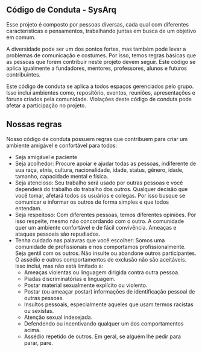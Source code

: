 ## Código de Conduta - SysArq

Esse projeto é composto por pessoas diversas, cada qual com diferentes características e pensamentos, trabalhando juntas em busca de um objetivo em comum.

A diversidade pode ser um dos pontos fortes, mas também pode levar a problemas de comunicação e costumes. Por isso, temos regras básicas que as pessoas que forem contribuir neste projeto devem seguir. Este código se aplica igualmente a fundadores, mentores, professores, alunos e futuros contribuintes.

Este código de conduta se aplica a todos espaços gerenciados pelo grupo. Isso inclui ambientes como, repositório, eventos, reuniões, apresentações e fóruns criados pela comunidade. Violações deste código de conduta pode afetar a participação no projeto.

## Nossas regras

Nosso código de conduta possuem regras que contribuem para criar um ambiente amigável e confortável para todos:


* Seja amigável e paciente
* Seja acolhedor: Procure apoiar e ajudar todas as pessoas, indiferente de sua raça, etnia, cultura, nacionalidade, idade, status, gênero, idade, tamanho, capacidade mental e física.
* Seja atencioso: Seu trabalho será usado por outras pessoas e você dependerá do trabalho do trabalho dos outros. Qualquer decisão que você tomar, afetará todos os usuários e colegas. Por isso busque se comunicar e informar os outros de forma simples e que todos entendam.
* Seja respeitoso: Com diferentes pessoas, temos diferentes opiniões. Por isso respeite, mesmo não concordando com o outro. A comunidade quer um ambiente confortável e de fácil convivência. Ameaças e ataques pessoais são repudiados.
* Tenha cuidado nas palavras que você escolher: Somos uma comunidade de profissionais e nos comportamos profissionalmente. Seja gentil com os outros. Não insulte ou abandone outros participantes. O assédio e outros comportamentos de exclusão não são aceitáveis. Isso inclui, mas não está limitado a:
  * Ameaças violentas ou linguagem dirigida contra outra pessoa.
  * Piadas discriminatórias e linguagem.
  * Postar material sexualmente explícito ou violento.
  * Postar (ou ameaçar postar) informações de identificação pessoal de outras pessoas.
  * Insultos pessoais, especialmente aqueles que usam termos racistas ou sexistas.
  * Atenção sexual indesejada.
  * Defendendo ou incentivando qualquer um dos comportamentos acima.
  * Assédio repetido de outros. Em geral, se alguém lhe pedir para parar, pare.
